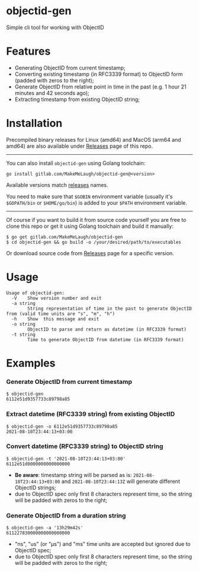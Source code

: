 # objectid-gen

Simple cli tool for working with ObjectID 

# Features

* Generating ObjectID from current timestamp;
* Converting existing timestamp (in RFC3339 format) to ObjectID form (padded with zeros to the right);
* Generate ObjectID from relative point in time in the past (e.g. 1 hour 21 minutes and 42 seconds ago);
* Extracting timestamp from existing ObjectID string;

# Installation

Precompiled binary releases for Linux (amd64) and MacOS (arm64 and amd64) are also available under [Releases](https://gitlab.com/MakeMeLaugh/objectid-gen/-/releases) page of this repo.

---

You can also install `objectid-gen` using Golang toolchain:

```shell
go install gitlab.com/MakeMeLaugh/objectid-gen@<version>
```

Available versions match [releases](https://gitlab.com/MakeMeLaugh/objectid-gen/-/releases) names.

You need to make sure that `$GOBIN` environment variable (usually it's `$GOPATH/bin` or `$HOME/go/bin`) is added to your `$PATH` environment variable.

---

Of course if you want to build it from source code yourself you are free to clone this repo or get it using Golang toolchain and build it manually:

```shell
$ go get gitlab.com/MakeMeLaugh/objectid-gen
$ cd objectid-gen && go build -o /your/desired/path/to/executables
```

Or download source code from [Releases](https://gitlab.com/MakeMeLaugh/objectid-gen/-/releases) page for a specific version.

# Usage

```shell
Usage of objectid-gen:
  -V    Show version number and exit
  -a string
        String representation of time in the past to generate ObjectID from (valid time units are "s", "m", "h")
  -h    Show  this message and exit
  -o string
        ObjectID to parse and return as datetime (in RFC3339 format)
  -t string
        Time to generate ObjectID from datetime (in RFC3339 format)
```

# Examples

### Generate ObjectID from current timestamp

```shell
$ objectid-gen
6112e51d9357733c89798a85
```

### Extract datetime (RFC3339 string) from existing ObjectID

```shell
$ objectid-gen -o 6112e51d9357733c89798a85
2021-08-10T23:44:13+03:00
```

### Convert datetime (RFC3339 string) to ObjectID string

```shell
$ objectid-gen -t '2021-08-10T23:44:13+03:00'
6112e51d0000000000000000
```

* **Be aware**: timestamp string will be parsed as is: `2021-08-10T23:44:13+03:00` and `2021-08-10T23:44:13Z` will generate different ObjectID strings;
* due to ObjectID spec only first 8 characters represent time, so the string will be padded with zeros to the right;
   
### Generate ObjectID from a duration string

```shell
$ objectid-gen -a '13h29m42s'
611227830000000000000000
```

* "ns", "us" (or "µs") and "ms" time units are accepted but ignored due to ObjectID spec;
* due to ObjectID spec only first 8 characters represent time, so the string will be padded with zeros to the right;
